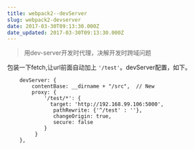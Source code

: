 ```yaml
---
title: webpack2--devServer
slug: webpack2-devserver
date: 2017-03-30T09:13:30.000Z
date_updated: 2017-03-30T09:13:30.000Z
---
```


> 用dev-server开发时代理，决解开发时跨域问题

包装一下fetch,让url前面自动加上 `'/test'`。devServer配置，如下。

        devServer: {
            contentBase: __dirname + "/src",  // New
            proxy: {
                '/test/*': {
                  target: 'http://192.168.99.106:5000',
                   pathRewrite: {'^/test' : ''},
                   changeOrigin: true,
                   secure: false
                }
             }
        },
    
